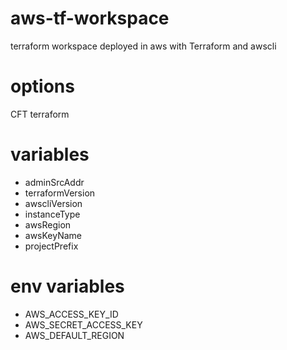 # aws-tf-workspace
terraform workspace deployed in aws with Terraform and awscli

# options
CFT
terraform

# variables
- adminSrcAddr
- terraformVersion
- awscliVersion
- instanceType
- awsRegion
- awsKeyName
- projectPrefix
# env variables
- AWS_ACCESS_KEY_ID 
- AWS_SECRET_ACCESS_KEY
- AWS_DEFAULT_REGION